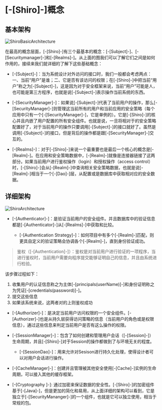 # [-[Shiro]-]概念

## 基本架构

![ShiroBasicArchitecture](/img/ShiroBasicArchitecture.png)

在最高的概念层面，[-[Shiro]-]有三个最基本的概念：[-[Subject]-]、[-[Securitymanager]-]和[-[Realms]-]。从上面的图我们可以了解它们之间是如何作用的，接续来我们就详细的了解下这些基础概念：

* [-[Subject]-]：当为系统设计对外访问的接口时，我们一般都会考虑两点：一、当前“用户”是谁；二、它是否有该访问的权限；在[-[Shiro]-]中把当前“用户”称之为[-[Subject]-]，这是因为对于安全框架来说，当前“用户”可能是人，也可能是第三方程序，也就是说[-[Subject]-]表示操作当前系统的东西。

* [-[SecurityManager]-]：如果说[-[Subject]-]代表了当前用户的操作，那么[-[SecurityManager]-]则管理这当前所有的用户和当前应用的安全策略（每个应用中只有一个[-[SecurityManager]-]，它是单例的）。它是[-[Shiro]-]的核心并且内嵌了用户配置的所有安全组件。也就是说，一旦将相对于的安全策略配置好了，对于当前用户的操作只要调用[-[Subject]-]的接口就好了。虽然是调用[-[Subject]-]的接口，但是背后的操作都是跟[-[SecurityManager]-]交互的。

* [-[Realms]-]：对于[-[Shiro]-]来说一个最重要也是最后一个核心的概念是[-[Realm]-]。在应用和安全策略数据中，[-[Realm]-]就像是连接器链接了这两部分。如果当前用户进行鉴权操作（login）和授权操作（access control）时，[-[Shiro]-]会从[-[Realm]-]中查询相关安全策略数据，也就是说[-[Realm]-]相当于一个[-[Dao]-]层，从配置或是数据库中获取相对应的安全数据。


## 详细架构

![ShiroArchitecture](/img/ShiroArchitecture.png)

* [-[Authenticator]-]：是验证当前用户的安全组件。并且数据库中的验证信息都是[-[Authenticator]-]从[-[Realms]-]中获取和比较。

    * [-[Authentication Strategy]-]：如何项目中有多个[-[Realm]-]匹配，则更具自定义的验证策略会协调各个[-[Realm]-]，直到身份验证成功。

> 鉴权（[-[Authentication]-]）：鉴权是对当前用户进行验证的一项程序，当进行鉴权时，当前用户需要向程序提交能够证明自己的信息，并且由系统进行检验。

该步骤过程如下：

1. 收集用户的认证信息称之为主体[-[principals(userName)]-]和身份证明称之为凭证[-[credentials(password)]-]。
2. 提交这些信息
3. 如果该系统来说，这两者对的上则鉴权成功

* [-[Authorizer]-]：是决定当前用户访问权限的一个安全组件。[-[Authorizer]-]也是从持久层获得访问策略的信息（当前用户的角色或是权限信息），通过这些信息来判定当前用户是否有这么操作的权限。

* [-[SessionManager]-]：包含了如何创建和管理用户会话（[-[Session]-]）生命周期，并且[-[Shiro]-]对于Session的操作都做到了与环境无关的程度。
    * [-[SessionDao]-]：用来允许对Sesison进行持久化处理，使得设计者可以对用户会话进行操作。
    
* [-[CacheManager]-]：创建并且管理被其他安全使用[-[Cache]-]实例的生命周期，可以接入其他的缓存框架。
* [-[Cryptography ]-]: 通过加密来保证数据的安全性。[-[Shiro]-]的加密组件基于[-[Java]-]，但是更加的简化和易用，从上面详细的架构可以看到，它是独立于[-[SecurityMananger]-]的一个组件，也就是它可以独立使用，相当于常规的包。